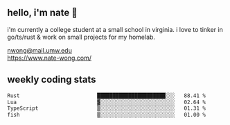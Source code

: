 ## hello, i'm nate 👋
i'm currently a college student at a small school in virginia. i love to tinker in go/ts/rust & work on small projects for my homelab.

nwong@mail.umw.edu <br/>
https://www.nate-wong.com/

## weekly coding stats
<!--START_SECTION:waka-->

```txt
Rust                         ██████████████████████░░░   88.41 %
Lua                          ▓░░░░░░░░░░░░░░░░░░░░░░░░   02.64 %
TypeScript                   ▒░░░░░░░░░░░░░░░░░░░░░░░░   01.31 %
fish                         ▒░░░░░░░░░░░░░░░░░░░░░░░░   01.00 %
```

<!--END_SECTION:waka-->
